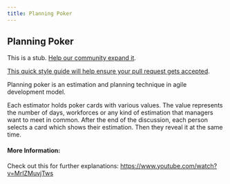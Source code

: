 ```yaml
---
title: Planning Poker
---
```

## Planning Poker

This is a stub. <a href='https://github.com/freecodecamp/guides/tree/master/src/pages/agile/planning-poker/index.md' target='_blank' rel='nofollow'>Help our community expand it</a>.

<a href='https://github.com/freecodecamp/guides/blob/master/README.md' target='_blank' rel='nofollow'>This quick style guide will help ensure your pull request gets accepted</a>.

<!-- The article goes here, in GitHub-flavored Markdown. Feel free to add YouTube videos, images, and CodePen/JSBin embeds  -->

Planning poker is an estimation and planning technique in agile development model.

Each estimator holds poker cards with various values. The value represents the number of days, workforces or any kind of estimation that managers want to meet in common. After the end of the discussion, each person selects a card which shows their estimation. Then they reveal it at the same time.

#### More Information:
<!-- Please add any articles you think might be helpful to read before writing the article -->
Check out this for further explanations: https://www.youtube.com/watch?v=MrIZMuvjTws

